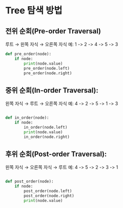 # Tree 탐색 방법

## 전위 순회(Pre-order Traversal)
루트 → 왼쪽 자식 → 오른쪽 자식
예: 1 -> 2 -> 4 -> 5 -> 3

```python
def pre_order(node):
    if node:
        print(node.value)
        pre_order(node.left)
        pre_order(node.right)

```

## 중위 순회(In-order Traversal):
왼쪽 자식 → 루트 → 오른쪽 자식
예: 4 -> 2 -> 5 -> 1 -> 3

```python

def in_order(node):
    if node:
        in_order(node.left)
        print(node.value)
        in_order(node.right)

```

## 후위 순회(Post-order Traversal):
왼쪽 자식 → 오른쪽 자식 → 루트
예: 4 -> 5 -> 2 -> 3 -> 1

```python

def post_order(node):
    if node:
        post_order(node.left)
        post_order(node.right)
        print(node.value)
        
```